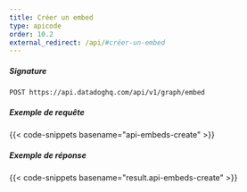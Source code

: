 ```yaml
---
title: Créer un embed
type: apicode
order: 10.2
external_redirect: /api/#créer-un-embed
---
```


##### Signature
`POST https://api.datadoghq.com/api/v1/graph/embed`
##### Exemple de requête
{{< code-snippets basename="api-embeds-create" >}}
##### Exemple de réponse
{{< code-snippets basename="result.api-embeds-create" >}}
